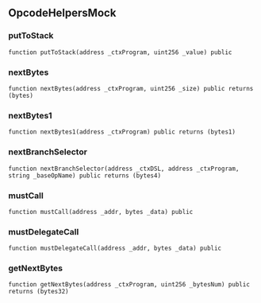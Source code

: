 ## OpcodeHelpersMock

### putToStack

```solidity
function putToStack(address _ctxProgram, uint256 _value) public
```

### nextBytes

```solidity
function nextBytes(address _ctxProgram, uint256 _size) public returns (bytes)
```

### nextBytes1

```solidity
function nextBytes1(address _ctxProgram) public returns (bytes1)
```

### nextBranchSelector

```solidity
function nextBranchSelector(address _ctxDSL, address _ctxProgram, string _baseOpName) public returns (bytes4)
```

### mustCall

```solidity
function mustCall(address _addr, bytes _data) public
```

### mustDelegateCall

```solidity
function mustDelegateCall(address _addr, bytes _data) public
```

### getNextBytes

```solidity
function getNextBytes(address _ctxProgram, uint256 _bytesNum) public returns (bytes32)
```


